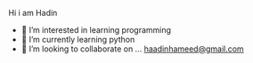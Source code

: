 Hi i am Hadin
- 👀 I’m interested in learning programming 
- 🌱 I’m currently learning python 
- 💞️ I’m looking to collaborate on ...
haadinhameed@gmail.com 


<!---
Lio10hadin/Lio10hadin is a ✨ special ✨ repository because its `README.md` (this file) appears on your GitHub profile.
You can click the Preview link to take a look at your changes.
--->

